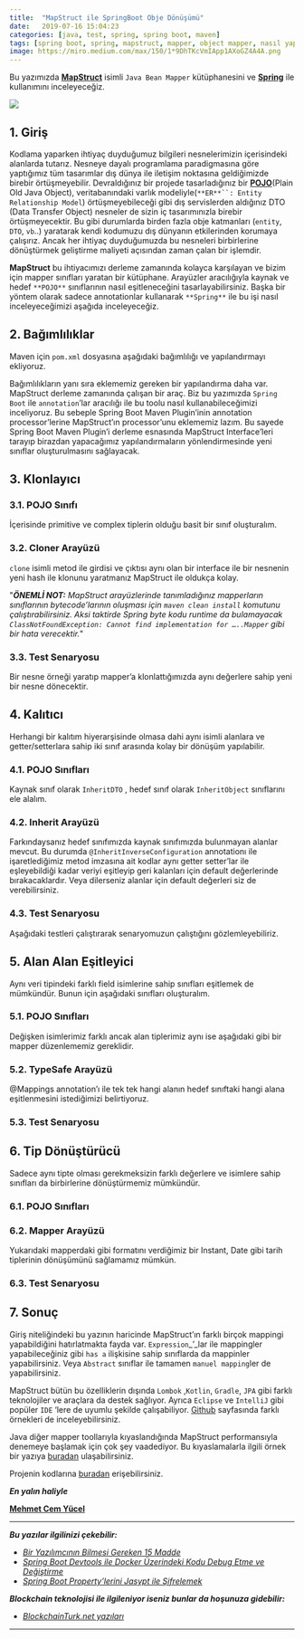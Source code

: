 ```yaml
---
title:  "MapStruct ile SpringBoot Obje Dönüşümü"
date:   2019-07-16 15:04:23
categories: [java, test, spring, spring boot, maven]
tags: [spring boot, spring, mapstruct, mapper, object mapper, nasıl yapılır, nedir, örnek, nasıl, mehmet cem yücel]
image: https://miro.medium.com/max/150/1*9DhTKcVmIApp1AXoGZ4A4A.png
---
```



Bu yazımızda [**MapStruct**](http://mapstruct.org/)  isimli `Java Bean Mapper` kütüphanesini ve [**Spring**](https://spring.io/)  ile kullanımını inceleyeceğiz.

![](https://miro.medium.com/max/6250/1*9DhTKcVmIApp1AXoGZ4A4A.png)
[](http://luman.io/meaning-not-mechanics%E2%80%8A-%E2%80%8Aa-human-approach-organizational-transformation/)

## 1. Giriş

Kodlama yaparken ihtiyaç duyduğumuz bilgileri nesnelerimizin içerisindeki alanlarda tutarız. Nesneye dayalı programlama paradigmasına göre yaptığımız tüm tasarımlar dış dünya ile iletişim noktasına geldiğimizde birebir örtüşmeyebilir. Devraldığınız bir projede tasarladığınız bir [**POJO**](https://en.wikipedia.org/wiki/Plain_old_Java_object)(Plain Old Java Object), veritabanındaki varlık modeliyle(`**ER**``: Entity Relationship Model`) örtüşmeyebileceği gibi dış servislerden aldığınız DTO (Data Transfer Object) nesneler de sizin iç tasarımınızla birebir örtüşmeyecektir. Bu gibi durumlarda birden fazla obje katmanları (`entity`, `DTO`, `vb`..) yaratarak kendi kodumuzu dış dünyanın etkilerinden korumaya çalışırız. Ancak her ihtiyaç duyduğumuzda bu nesneleri birbirlerine dönüştürmek geliştirme maliyeti açısından zaman çalan bir işlemdir.

**MapStruct** bu ihtiyacımızı derleme zamanında kolayca karşılayan ve bizim için mapper sınıfları yaratan bir kütüphane. Arayüzler aracılığıyla  kaynak ve hedef `**POJO**`  sınıflarının nasıl eşitleneceğini tasarlayabilirsiniz. Başka bir yöntem olarak sadece annotationlar kullanarak `**Spring**`  ile bu işi nasıl inceleyeceğimizi aşağıda inceleyeceğiz.

## 2. Bağımlılıklar

Maven için `pom.xml` dosyasına aşağıdaki bağımlılığı ve yapılandırmayı ekliyoruz.

<script src="https://gist.github.com/mehmetcemyucel/fd06abdfce325c53f8f67b42d5d091ad.js"></script>

Bağımlılıkların yanı sıra eklememiz gereken bir yapılandırma daha var. MapStruct derleme zamanında çalışan bir araç. Biz bu yazımızda `Spring Boot` ile `annotation`’lar aracılığı ile bu toolu nasıl kullanabileceğimizi inceliyoruz. Bu sebeple Spring Boot Maven Plugin’inin annotation processor’lerine MapStruct’ın processor’unu eklememiz lazım. Bu sayede Spring Boot Maven Plugin’i derleme esnasında MapStruct Interface’leri tarayıp birazdan yapacağımız yapılandırmaların yönlendirmesinde yeni sınıflar oluşturulmasını sağlayacak.

<script src="https://gist.github.com/mehmetcemyucel/f0e3debe8fd7758e2261b3707ce9f68a.js"></script>

## 3. Klonlayıcı

### 3.1. POJO Sınıfı

İçerisinde primitive ve complex tiplerin olduğu basit bir sınıf oluşturalım.

<script src="https://gist.github.com/mehmetcemyucel/325df415b195db7201e99dcd70d480ab.js"></script>

### 3.2. Cloner Arayüzü

<script src="https://gist.github.com/mehmetcemyucel/d48c9aec663df163b2fc0ca5c1eadeb0.js"></script>

`clone` isimli metod ile girdisi ve çıktısı aynı olan bir interface ile bir nesnenin yeni hash ile klonunu yaratmanız MapStruct ile oldukça kolay.

"***ÖNEMLİ NOT:** MapStruct arayüzlerinde tanımladığınız mapperların sınıflarının bytecode’larının oluşması için `maven clean install` komutunu çalıştırabilirsiniz. Aksi taktirde Spring byte kodu runtime da bulamayacak `ClassNotFoundException: Cannot find implementation for …..Mapper` gibi bir hata verecektir.*"

### 3.3. Test Senaryosu

Bir nesne örneği yaratıp mapper’a klonlattığımızda aynı değerlere sahip yeni bir nesne dönecektir.

<script src="https://gist.github.com/mehmetcemyucel/9bc8c5cf9c5565769bed3c16ca06661b.js"></script>

## 4. Kalıtıcı

Herhangi bir kalıtım hiyerarşisinde olmasa dahi aynı isimli alanlara ve getter/setterlara sahip iki sınıf arasında kolay bir dönüşüm yapılabilir.

### 4.1. POJO Sınıfları

Kaynak sınıf olarak `InheritDTO` , hedef sınıf olarak `InheritObject` sınıflarını ele alalım.

<script src="https://gist.github.com/mehmetcemyucel/190391ea35c0ce091b6c56c8ea06de79.js"></script>

<script src="https://gist.github.com/mehmetcemyucel/f444985b48c6add585c1791f220bfbd3.js"></script>

### 4.2. Inherit Arayüzü

<script src="https://gist.github.com/mehmetcemyucel/56ba92b030a1bec9de65201d650328b1.js"></script>

Farkındaysanız hedef sınıfımızda kaynak sınıfımızda bulunmayan alanlar mevcut. Bu durumda `@InheritInverseConfiguration` annotationı ile işaretlediğimiz metod imzasına ait kodlar aynı getter setter’lar ile eşleyebildiği kadar veriyi eşitleyip geri kalanları için default değerlerinde bırakacaklardır. Veya dilerseniz alanlar için default değerleri siz de verebilirsiniz.

### 4.3. Test Senaryosu

Aşağıdaki testleri çalıştırarak senaryomuzun çalıştığını gözlemleyebiliriz.

<script src="https://gist.github.com/mehmetcemyucel/afe34f23c9e7b2a921315438e5979ec6.js"></script>

## 5. Alan Alan Eşitleyici

Aynı veri tipindeki farklı field isimlerine sahip sınıfları eşitlemek de mümkündür. Bunun için aşağıdaki sınıfları oluşturalım.

### 5.1. POJO Sınıfları

<script src="https://gist.github.com/mehmetcemyucel/641e69793359e731a62662599ba421ee.js"></script>

<script src="https://gist.github.com/mehmetcemyucel/ec127f2b062e51ebfc0576e49b7828e2.js"></script>

Değişken isimlerimiz farklı ancak alan tiplerimiz aynı ise aşağıdaki gibi bir mapper düzenlememiz gereklidir.

### 5.2. TypeSafe Arayüzü

<script src="https://gist.github.com/mehmetcemyucel/2534c4ec908a3445bbc3d0ae9a6111a7.js"></script>

@Mappings annotation’ı ile tek tek hangi alanın hedef sınıftaki hangi alana eşitlenmesini istediğimizi belirtiyoruz.

### 5.3. Test Senaryosu

<script src="https://gist.github.com/mehmetcemyucel/0e50cd8367fb5fe2a2881686ccdc58c7.js"></script>

## 6. Tip Dönüştürücü

Sadece aynı tipte olması gerekmeksizin farklı değerlere ve isimlere sahip sınıfları da birbirlerine dönüştürmemiz mümkündür.

### 6.1. POJO Sınıfları

<script src="https://gist.github.com/mehmetcemyucel/cd14bf48628bf990c07dfe1859ef9b56.js"></script>

<script src="https://gist.github.com/mehmetcemyucel/c9a20b0db9137fa3deca41dcc8e845ed.js"></script>

### 6.2. Mapper Arayüzü

<script src="https://gist.github.com/mehmetcemyucel/3087141799768a797370a7106d72d1d8.js"></script>

Yukarıdaki mapperdaki gibi formatını verdiğimiz bir Instant, Date gibi tarih tiplerinin dönüşümünü sağlamamız mümkün.

### 6.3. Test Senaryosu

<script src="https://gist.github.com/mehmetcemyucel/4dc6c8c3f63995d6d305981de8abf99f.js"></script>

## 7. Sonuç

Giriş niteliğindeki bu yazının haricinde MapStruct’ın farklı birçok mappingi yapabildiğini hatırlatmakta fayda var. `Expression`_’_lar ile mappingler yapabileceğiniz gibi `has a` ilişkisine sahip sınıflarda da mappinler yapabilirsiniz. Veya `Abstract` sınıflar ile tamamen `manuel mapping`ler de yapabilirsiniz.

MapStruct bütün bu özelliklerin dışında `Lombok` ,`Kotlin`, `Gradle`, `JPA` gibi farklı teknolojiler ve araçlara da destek sağlıyor. Ayrıca `Eclipse` ve `IntelliJ` gibi popüler `IDE` ‘lere de uyumlu şekilde çalışabiliyor. [Github](https://github.com/mapstruct/mapstruct) sayfasında farklı örnekleri de inceleyebilirsiniz.

Java diğer mapper toollarıyla kıyaslandığında MapStruct performansıyla denemeye başlamak için çok şey vaadediyor. Bu kıyaslamalarla ilgili örnek bir yazıya [buradan](https://www.baeldung.com/java-performance-mapping-frameworks) ulaşabilirsiniz.

Projenin kodlarına [buradan](https://github.com/mehmetcemyucel/mapstruct) erişebilirsiniz. 


***En yalın haliyle***

[**Mehmet Cem Yücel**](https://www.mehmetcemyucel.com)

---

**_Bu yazılar ilgilinizi çekebilir:_**

 - [_Bir Yazılımcının Bilmesi Gereken 15  Madde_](https://www.mehmetcemyucel.com/2019/bir-yazilimcinin-bilmesi-gereken-15-madde/)
 - [_Spring Boot Devtools ile Docker Üzerindeki Kodu Debug Etme ve  Değiştirme_](https://www.mehmetcemyucel.com/2019/spring-boot-devtools-ile-docker-uzerindeki-kodu-debug-etme-ve-degistirme/)
 - [_Spring Boot Property’lerini Jasypt ile
   Şifrelemek_](https://www.mehmetcemyucel.com/2019/spring-boot-propertylerini-jasypt-ile-sifrelemek/)

**_Blockchain teknolojisi ile ilgileniyor iseniz bunlar da hoşunuza gidebilir:_**

 - [_BlockchainTurk.net  yazıları_](https://www.mehmetcemyucel.com/categories/#blockchain)

---